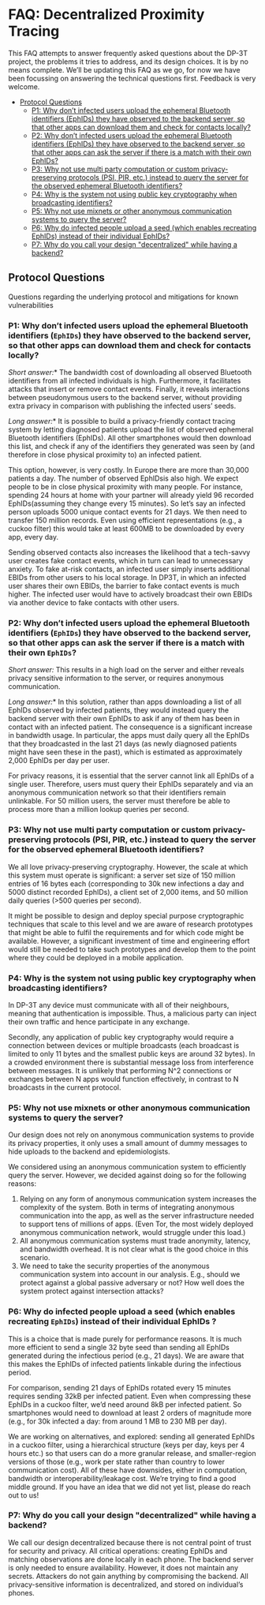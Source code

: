 # FAQ: Decentralized Proximity Tracing

This FAQ attempts to answer frequently asked questions about the DP-3T project, the problems it tries to address, and its design choices. It is by no means complete. We’ll be updating this FAQ as we go, for now we have been focussing on answering the technical questions first. Feedback is very welcome.

 * [Protocol Questions](#protocol-questions)
   * [P1: Why don’t infected users upload the ephemeral Bluetooth identifiers (EphIDs) they have observed to the backend server, so that other apps can download them and check for contacts locally?](#p1-why-dont-infected-users-upload-the-ephemeral-bluetooth-identifiers-ephids-they-have-observed-to-the-backend-server-so-that-other-apps-can-download-them-and-check-for-contacts-locally)
   * [P2: Why don’t infected users upload the ephemeral Bluetooth identifiers (EphIDs) they have observed to the backend server, so that other apps can ask the server if there is a match with their own EphIDs?](#p2-why-dont-infected-users-upload-the-ephemeral-bluetooth-identifiers-ephids-they-have-observed-to-the-backend-server-so-that-other-apps-can-ask-the-server-if-there-is-a-match-with-their-own-ephids)
   * [P3: Why not use multi party computation or custom privacy\-preserving protocols (PSI, PIR, etc\.) instead to query the server for the observed ephemeral Bluetooth identifiers?](#p3-why-not-use-multi-party-computation-or-custom-privacy-preserving-protocols-psi-pir-etc-instead-to-query-the-server-for-the-observed-ephemeral-bluetooth-identifiers)
   * [P4: Why is the system not using public key cryptography when broadcasting identifiers?](#p4-why-is-the-system-not-using-public-key-cryptography-when-broadcasting-identifiers)
   * [P5: Why not use mixnets or other anonymous communication systems to query the server?](#p5-why-not-use-mixnets-or-other-anonymous-communication-systems-to-query-the-server)
   * [P6: Why do infected people upload a seed (which enables recreating EphIDs) instead of their individual EphIDs?](#p6-why-do-infected-people-upload-a-seed-which-enables-recreating-ephids-instead-of-their-individual-ephids-)
   * [P7: Why do you call your design "decentralized" while having a backend?](#p7-why-do-you-call-your-design-decentralized-while-having-a-backend)

## Protocol Questions

Questions regarding the underlying protocol and mitigations for known vulnerabilities

### P1: Why don’t infected users upload the ephemeral Bluetooth identifiers (`EphIDs`) they have observed to the backend server, so that other apps can download them and check for contacts locally?

*Short answer:** The bandwidth cost of downloading all observed Bluetooth
identifiers from all infected individuals is high. Furthermore, it facilitates
attacks that insert or remove contact events. Finally, it reveals interactions
between pseudonymous users to the backend server, without providing extra
privacy in comparison with publishing the infected users’ seeds.

*Long answer:** It is possible to build a privacy-friendly contact tracing
system by letting diagnosed patients upload the list of observed ephemeral
Bluetooth identifiers (EphIDs). All other smartphones would then download this list,
and check if any of the identifiers they generated was seen by (and therefore in
close physical proximity to) an infected patient.

This option, however, is very costly. In Europe there are more than 30,000
patients a day. The number of observed EphIDsis also high. We expect people to
be in close physical proximity with many people. For instance, spending 24 hours
at home with your partner will already yield 96 recorded EphIDs(assuming they
change every 15 minutes). So let’s say an infected person uploads 5000 unique
contact events for 21 days. We then need to transfer 150 million records. Even
using efficient representations (e.g., a cuckoo filter) this would take at least
600MB to be downloaded by every app, every day.

Sending observed contacts also increases the likelihood that a tech-savvy user
creates fake contact events, which in turn can lead to unnecessary anxiety. To
fake at-risk contacts, an infected user simply inserts additional EBIDs from
other users to his local storage. In DP3T, in which an infected user shares
their own EBIDs, the barrier to fake contact events is much higher. The infected
user would have to actively broadcast their own EBIDs via another device to fake
contacts with other users.


### P2: Why don’t infected users upload the ephemeral Bluetooth identifiers (`EphIDs`) they have observed to the backend server, so that other apps can ask the server if there is a match with their own `EphIDs`?

*Short answer:* This results in a high load on the server and either reveals
privacy sensitive information to the server, or requires anonymous
communication.

*Long answer:** In this solution, rather than apps downloading a list of all
EphIDs observed by infected patients, they would instead query the backend
server with their own EphIDs to ask if any of them has been in contact with an
infected patient. The consequence is a significant increase in bandwidth usage.
In particular, the apps must daily query all the EphIDs that they broadcasted
in the last 21 days (as newly diagnosed patients might have seen these in the
past), which is estimated as approximately 2,000 EphIDs per day per user.

For privacy reasons, it is essential that the server cannot link all EphIDs of a
single user. Therefore, users must query their EphIDs separately and via an
anonymous communication network so that their identifiers remain unlinkable. For
50 million users, the server must therefore be able to process more than a
million lookup queries per second.

### P3: Why not use multi party computation or custom privacy-preserving protocols (PSI, PIR, etc.) instead to query the server for the observed ephemeral Bluetooth identifiers?

We all love privacy-preserving cryptography. However, the scale at which this
system must operate is significant: a server set size of 150 million entries of
16 bytes each (corresponding to 30k new infections a day and 5000 distinct
recorded EphIDs), a client set of 2,000 items, and 50 million daily queries
(>500 queries per second).

It might be possible to design and deploy special purpose cryptographic
techniques that scale to this level and we are aware of research prototypes that
might be able to fulfil the requirements and for which code might be available.
However, a significant investment of time and engineering effort would still be
needed to take such prototypes and develop them to the point where they could be
deployed in a mobile application.

### P4: Why is the system not using public key cryptography when broadcasting identifiers?

In DP-3T any device must communicate with all of their neighbours, meaning that
authentication is impossible. Thus, a malicious party can inject their own
traffic and hence participate in any exchange.

Secondly, any application of public key cryptography would require a connection
between devices or multiple broadcasts (each broadcast is limited to only 11
bytes and the smallest public keys are around 32 bytes). In a crowded
environment there is substantial message loss from interference between
messages. It is unlikely that performing N^2 connections or exchanges between N
apps would function effectively, in contrast to N broadcasts in the current
protocol.

### P5: Why not use mixnets or other anonymous communication systems to query the server?

Our design does not rely on anonymous communication systems to provide its
privacy properties, it only uses a small amount of dummy messages to hide
uploads to the backend and epidemiologists.

We considered using an anonymous communication system to efficiently query the server. However, we decided against doing so for the following reasons:
 1. Relying on any form of anonymous communication system increases the
    complexity of the system. Both in terms of integrating anonymous
    communication into the app, as well as the server infrastructure needed to
    support tens of millions of apps. (Even Tor, the most widely deployed
    anonymous communication network, would struggle under this load.)
 2. All anonymous communication systems must trade anonymity, latency, and
    bandwidth overhead. It is not clear what is the good choice in this
    scenario.
 3. We need to take the security properties of the anonymous communication
    system into account in our analysis. E.g., should we protect against a
    global passive adversary or not? How well does the system protect against
    intersection attacks?

### P6: Why do infected people upload a seed (which enables recreating `EphIDs`) instead of their individual EphIDs ?

This is a choice that is made purely for performance reasons. It is much more
efficient to send a single 32 byte seed than sending all EphIDs generated during
the infectious period (e.g., 21 days). We are aware that this makes the EphIDs
of infected patients linkable during the infectious period.

For comparison, sending 21 days of EphIDs rotated every 15 minutes requires
sending 32kB per infected patient. Even when compressing these EphIDs in a
cuckoo filter, we’d need around 8kB per infected patient. So smartphones would need
to download at least 2 orders of magnitude more (e.g., for 30k infected a day:
from around 1 MB to 230 MB per day).

We are working on alternatives, and explored: sending all generated EphIDs in a
cuckoo filter, using a hierarchical structure (keys per day, keys per 4 hours
etc.) so that users can do a more granular release, and smaller-region versions
of those (e.g., work per state rather than country to lower communication cost).
All of these have downsides, either in computation, bandwidth or
interoperability/leakage cost. We’re trying to find a good middle ground. If you
have an idea that we did not yet list, please do reach out to us!

### P7: Why do you call your design "decentralized" while having a backend?

We call our design decentralized because there is not central point of trust for
security and privacy. All critical operations: creating EphIDs and matching
observations are done locally in each phone. The backend server is only needed
to ensure availability. However, it does not maintain any secrets. Attackers do
not gain anything by compromising the backend. All privacy-sensitive information
is decentralized, and stored on individual’s phones.
